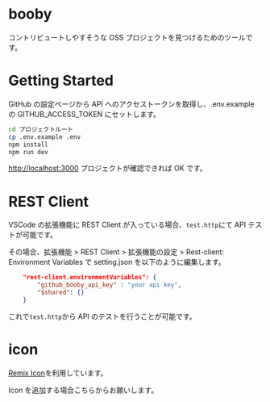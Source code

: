 # booby

コントリビュートしやすそうな OSS プロジェクトを見つけるためのツールです。

# Getting Started

GitHub の設定ページから API へのアクセストークンを取得し、.env.example の GITHUB_ACCESS_TOKEN にセットします。

```bash
cd プロジェクトルート
cp .env.example .env
npm install
npm run dev
```

[http://localhost:3000](http://localhost:3000) プロジェクトが確認できれば OK です。

# REST Client

VSCode の拡張機能に REST Client が入っている場合、`test.http`にて API テストが可能です。

その場合、拡張機能 > REST Client > 拡張機能の設定 > Rest-client: Environment Variables で setting.json を以下のように編集します。

```json
    "rest-client.environmentVariables": {
        "github_booby_api_key" : "your api key",
        "$shared": {}
    }
```

これで`test.http`から API のテストを行うことが可能です。

# icon

[Remix Icon](https://remixicon.com/)を利用しています。

Icon を追加する場合こちらからお願いします。
